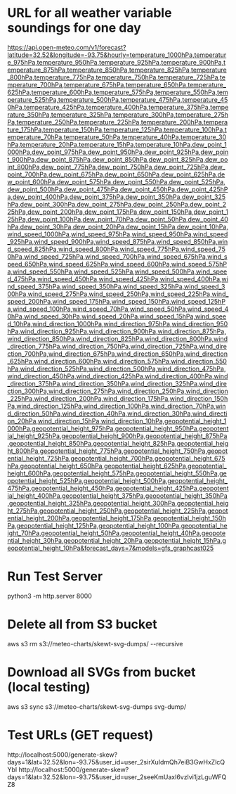 # URL for all weather variable soundings for one day 

https://api.open-meteo.com/v1/forecast?latitude=32.52&longitude=-93.75&hourly=temperature_1000hPa,temperature_975hPa,temperature_950hPa,temperature_925hPa,temperature_900hPa,temperature_875hPa,temperature_850hPa,temperature_825hPa,temperature_800hPa,temperature_775hPa,temperature_750hPa,temperature_725hPa,temperature_700hPa,temperature_675hPa,temperature_650hPa,temperature_625hPa,temperature_600hPa,temperature_575hPa,temperature_550hPa,temperature_525hPa,temperature_500hPa,temperature_475hPa,temperature_450hPa,temperature_425hPa,temperature_400hPa,temperature_375hPa,temperature_350hPa,temperature_325hPa,temperature_300hPa,temperature_275hPa,temperature_250hPa,temperature_225hPa,temperature_200hPa,temperature_175hPa,temperature_150hPa,temperature_125hPa,temperature_100hPa,temperature_70hPa,temperature_50hPa,temperature_40hPa,temperature_30hPa,temperature_20hPa,temperature_15hPa,temperature_10hPa,dew_point_1000hPa,dew_point_975hPa,dew_point_950hPa,dew_point_925hPa,dew_point_900hPa,dew_point_875hPa,dew_point_850hPa,dew_point_825hPa,dew_point_800hPa,dew_point_775hPa,dew_point_750hPa,dew_point_725hPa,dew_point_700hPa,dew_point_675hPa,dew_point_650hPa,dew_point_625hPa,dew_point_600hPa,dew_point_575hPa,dew_point_550hPa,dew_point_525hPa,dew_point_500hPa,dew_point_475hPa,dew_point_450hPa,dew_point_425hPa,dew_point_400hPa,dew_point_375hPa,dew_point_350hPa,dew_point_325hPa,dew_point_300hPa,dew_point_275hPa,dew_point_250hPa,dew_point_225hPa,dew_point_200hPa,dew_point_175hPa,dew_point_150hPa,dew_point_125hPa,dew_point_100hPa,dew_point_70hPa,dew_point_50hPa,dew_point_40hPa,dew_point_30hPa,dew_point_20hPa,dew_point_15hPa,dew_point_10hPa,wind_speed_1000hPa,wind_speed_975hPa,wind_speed_950hPa,wind_speed_925hPa,wind_speed_900hPa,wind_speed_875hPa,wind_speed_850hPa,wind_speed_825hPa,wind_speed_800hPa,wind_speed_775hPa,wind_speed_750hPa,wind_speed_725hPa,wind_speed_700hPa,wind_speed_675hPa,wind_speed_650hPa,wind_speed_625hPa,wind_speed_600hPa,wind_speed_575hPa,wind_speed_550hPa,wind_speed_525hPa,wind_speed_500hPa,wind_speed_475hPa,wind_speed_450hPa,wind_speed_425hPa,wind_speed_400hPa,wind_speed_375hPa,wind_speed_350hPa,wind_speed_325hPa,wind_speed_300hPa,wind_speed_275hPa,wind_speed_250hPa,wind_speed_225hPa,wind_speed_200hPa,wind_speed_175hPa,wind_speed_150hPa,wind_speed_125hPa,wind_speed_100hPa,wind_speed_70hPa,wind_speed_50hPa,wind_speed_40hPa,wind_speed_30hPa,wind_speed_20hPa,wind_speed_15hPa,wind_speed_10hPa,wind_direction_1000hPa,wind_direction_975hPa,wind_direction_950hPa,wind_direction_925hPa,wind_direction_900hPa,wind_direction_875hPa,wind_direction_850hPa,wind_direction_825hPa,wind_direction_800hPa,wind_direction_775hPa,wind_direction_750hPa,wind_direction_725hPa,wind_direction_700hPa,wind_direction_675hPa,wind_direction_650hPa,wind_direction_625hPa,wind_direction_600hPa,wind_direction_575hPa,wind_direction_550hPa,wind_direction_525hPa,wind_direction_500hPa,wind_direction_475hPa,wind_direction_450hPa,wind_direction_425hPa,wind_direction_400hPa,wind_direction_375hPa,wind_direction_350hPa,wind_direction_325hPa,wind_direction_300hPa,wind_direction_275hPa,wind_direction_250hPa,wind_direction_225hPa,wind_direction_200hPa,wind_direction_175hPa,wind_direction_150hPa,wind_direction_125hPa,wind_direction_100hPa,wind_direction_70hPa,wind_direction_50hPa,wind_direction_40hPa,wind_direction_30hPa,wind_direction_20hPa,wind_direction_15hPa,wind_direction_10hPa,geopotential_height_1000hPa,geopotential_height_975hPa,geopotential_height_950hPa,geopotential_height_925hPa,geopotential_height_900hPa,geopotential_height_875hPa,geopotential_height_850hPa,geopotential_height_825hPa,geopotential_height_800hPa,geopotential_height_775hPa,geopotential_height_750hPa,geopotential_height_725hPa,geopotential_height_700hPa,geopotential_height_675hPa,geopotential_height_650hPa,geopotential_height_625hPa,geopotential_height_600hPa,geopotential_height_575hPa,geopotential_height_550hPa,geopotential_height_525hPa,geopotential_height_500hPa,geopotential_height_475hPa,geopotential_height_450hPa,geopotential_height_425hPa,geopotential_height_400hPa,geopotential_height_375hPa,geopotential_height_350hPa,geopotential_height_325hPa,geopotential_height_300hPa,geopotential_height_275hPa,geopotential_height_250hPa,geopotential_height_225hPa,geopotential_height_200hPa,geopotential_height_175hPa,geopotential_height_150hPa,geopotential_height_125hPa,geopotential_height_100hPa,geopotential_height_70hPa,geopotential_height_50hPa,geopotential_height_40hPa,geopotential_height_30hPa,geopotential_height_20hPa,geopotential_height_15hPa,geopotential_height_10hPa&forecast_days=7&models=gfs_graphcast025

# Run Test Server
python3 -m http.server 8000

# Delete all from S3 bucket
aws s3 rm s3://meteo-charts/skewt-svg-dumps/ --recursive

# Download all SVGs from bucket (local testing)
aws s3 sync s3://meteo-charts/skewt-svg-dumps svg-dump/

# Test URLs (GET request)
http://localhost:5000/generate-skew?days=1&lat=32.52&lon=-93.75&user_id=user_2sirXuIdmQh7eiB3GwHxZlcQYbI
http://localhost:5000/generate-skew?days=1&lat=32.52&lon=-93.75&user_id=user_2seeKmUaxI6vzlvi1jzLguWFQZ8


